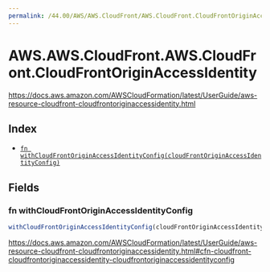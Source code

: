 ```yaml
---
permalink: /44.00/AWS/AWS.CloudFront/AWS.CloudFront.CloudFrontOriginAccessIdentity/
---
```


# AWS.AWS.CloudFront.AWS.CloudFront.CloudFrontOriginAccessIdentity

https://docs.aws.amazon.com/AWSCloudFormation/latest/UserGuide/aws-resource-cloudfront-cloudfrontoriginaccessidentity.html

## Index

* [`fn withCloudFrontOriginAccessIdentityConfig(cloudFrontOriginAccessIdentityConfig)`](#fn-withcloudfrontoriginaccessidentityconfig)

## Fields

### fn withCloudFrontOriginAccessIdentityConfig

```ts
withCloudFrontOriginAccessIdentityConfig(cloudFrontOriginAccessIdentityConfig)
```

https://docs.aws.amazon.com/AWSCloudFormation/latest/UserGuide/aws-resource-cloudfront-cloudfrontoriginaccessidentity.html#cfn-cloudfront-cloudfrontoriginaccessidentity-cloudfrontoriginaccessidentityconfig